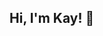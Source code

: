 ## Hi, I'm Kay! 👋

<!--
**KayRivera-ASU/KayRivera-ASU** is a ✨ _special_ ✨ repository because its `README.md` (this file) appears on your GitHub profile.

- 🔭 I’m currently working on fixing my sleep schedule! It was my New Years Resolution but hey, there is always next year! 
- 🌱 I’m currently learning HTML at [ASU] https://asuonline.asu.edu/?utm_source=google&utm_medium=cpc&utm_content=br_main_asu_non&utm_campaign=22-nat_acq-hi_br_main_non&utm_ecd22=22&utm_term=asu&gad_source=1&gad_campaignid=10205493793&gbraid=0AAAAACemS5XZi6qMSd1GSNh17z1FuaJjf&gclid=Cj0KCQjwss3DBhC3ARIsALdgYxOqNhGruUxxCXl3LjgF5oku4v81WmhetmjJ_kB6ebsk6WXUuMn1ffIaAtGhEALw_wcB&gclsrc=aw.ds
- 💬 Ask me about coffee! I’m a coffee master at work and am full of coffee fun facts. 
- 😄 Pronouns: she/her
- ⚡ Fun fact: Coffee is actually a fruit! Think of a coffee bean as a cherry pit! 
<img width="468" height="419" alt="image" src="https://github.com/user-attachments/assets/7a14cf3b-b15f-4d66-a946-d694ff3ca6d9" />
